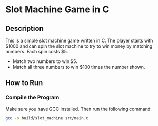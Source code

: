 # Slot Machine Game in C

## Description
This is a simple slot machine game written in C. The player starts with $1000 and can spin the slot machine to try to win money by matching numbers. Each spin costs $5.

- Match two numbers to win $5.
- Match all three numbers to win $100 times the number shown.

## How to Run

### Compile the Program
Make sure you have GCC installed. Then run the following command:

```bash
gcc -o build/slot_machine src/main.c

